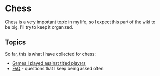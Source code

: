 # Chess

Chess is a very important topic in my life, so I expect this part of the wiki to be big. I'll try to keep it organized.

## Topics

So far, this is what I have collected for chess:

 - [Games I played against titled players](titled.md)
 - [FAQ](faq.md) - questions that I keep being asked often
